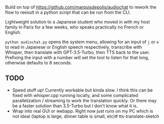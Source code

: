 Build on top of https://github.com/marquisdepolis/audiochat to rework the flow to reesult in a python script that can be run from the CLI.

Lightweight solution to a Japanese student who moved in with my host family in Paris for a few weeks, who speaks practically no French or English.

`python audiochat.py` opens the system menu, allowing for an input of `j` or `e` to read in Japanese or English speech respectively, transcribe with Whisper, then translate with GPT-3.5-Turbo, then TTS back to the user. Prefixing the input with a number will set the tool to listen for that long, otherwise defaults to 8 seconds.

## TODO
- Speed stuff up! Currently workable but kinda slow. I think this can be fixed with whisper.cpp running locally, and some complicated parallelization / streaming to work the translation quickly. Or there may be a faster solution than 3.5-Turbo but I don't know what it is.
- Wrap into real GUI or webapp. Right now just runs on my PC which is not ideal (laptop is large, dinner table is small, etc)# tts-translate-sketch
